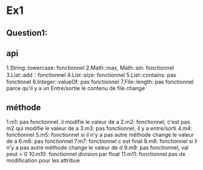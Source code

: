 # Ex1
## Question1:

## api
1.String::lowercase: fonctionnel 
2.Math::max, Math::sin: fonctionnel 
3.List::add：fonctionnel
4.List::size: fonctionnel 
5.List::contains: pas fonctinnel
6.Integer::valueOf: pas fonctionnel
7.File::length: pas fonctionnel parce qu'il y a un Entre/sortie le contenu de file change 

## méthode 

1.m1: pas fonctionnel. il modifie le valeur de a
2.m2: fonctionnel, c'est pas m2 qui modifie le valeur de a
3.m3: pas fonctionnel, il y a entre/sorti 
4.m4: fonctionnel 
5.m5: fonctionnel si il n'y a pas autre méthode change le valeur de a
6.m6: pas fonctionnel 
7.m7: fonctionnel c est final
8.m8: fonctionnel si il n'y a pas autre méthode change le valeur de d
9.m9: pas fonctionnel, val peut = 0
10.m10: fonctionnel division par float
11.m11: fonctionnel pas de modification pour les attribue






